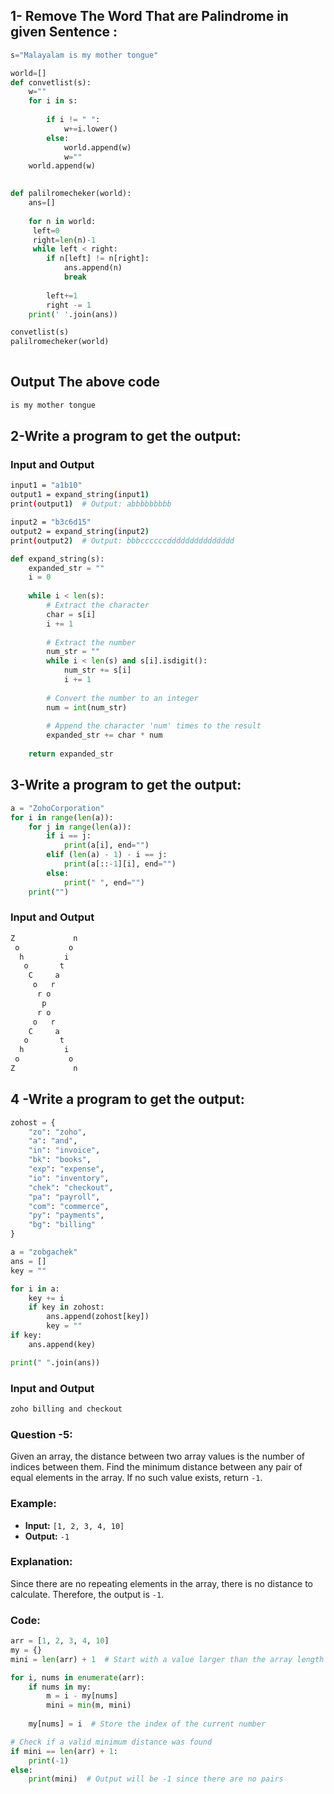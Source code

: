 ## 1- Remove The Word That are Palindrome in given Sentence :

``` python 
s="Malayalam is my mother tongue"

world=[]
def convetlist(s):
    w=""
    for i in s:
        
        if i != " ":
            w+=i.lower()
        else:
            world.append(w)
            w=""
    world.append(w)

  
def palilromecheker(world):
    ans=[]
    
    for n in world:
     left=0
     right=len(n)-1
     while left < right:
        if n[left] != n[right]:
            ans.append(n)
            break
        
        left+=1
        right -= 1
    print(' '.join(ans))

convetlist(s)    
palilromecheker(world)
    
```
## Output The above code 
``` bash
is my mother tongue
```

## 2-Write a program to get the output:
### Input and Output
``` bash
input1 = "a1b10"
output1 = expand_string(input1)
print(output1)  # Output: abbbbbbbbb
```
``` bash
input2 = "b3c6d15"
output2 = expand_string(input2)
print(output2)  # Output: bbbccccccddddddddddddddd
```

``` python 
def expand_string(s):
    expanded_str = ""
    i = 0
    
    while i < len(s):
        # Extract the character
        char = s[i]
        i += 1
        
        # Extract the number
        num_str = ""
        while i < len(s) and s[i].isdigit():
            num_str += s[i]
            i += 1
            
        # Convert the number to an integer
        num = int(num_str)
        
        # Append the character 'num' times to the result
        expanded_str += char * num
    
    return expanded_str
```


## 3-Write a program to get the output:


``` python 
a = "ZohoCorporation"
for i in range(len(a)):
    for j in range(len(a)):
        if i == j:
            print(a[i], end="")
        elif (len(a) - 1) - i == j:
            print(a[::-1][i], end="")
        else:
            print(" ", end="")
    print("")

```
### Input and Output
``` bash 
Z             n
 o           o 
  h         i  
   o       t   
    C     a    
     o   r     
      r o      
       p       
      r o      
     o   r     
    C     a    
   o       t   
  h         i  
 o           o 
Z             n
```




## 4 -Write a program to get the output:


``` python 
zohost = {
    "zo": "zoho",
    "a": "and",
    "in": "invoice",
    "bk": "books",
    "exp": "expense",
    "io": "inventory",
    "chek": "checkout",
    "pa": "payroll",
    "com": "commerce",
    "py": "payments",
    "bg": "billing"  
}

a = "zobgachek"
ans = []
key = ""

for i in a:
    key += i
    if key in zohost:
        ans.append(zohost[key])
        key = ""
if key:
    ans.append(key)

print(" ".join(ans))

```
### Input and Output
``` bash 
zoho billing and checkout
```

### Question -5:

Given an array, the distance between two array values is the number of indices between them. Find the minimum distance between any pair of equal elements in the array. If no such value exists, return `-1`.

### Example:

- **Input:** `[1, 2, 3, 4, 10]`
- **Output:** `-1`

### Explanation:

Since there are no repeating elements in the array, there is no distance to calculate. Therefore, the output is `-1`.

### Code:

```python
arr = [1, 2, 3, 4, 10]
my = {}
mini = len(arr) + 1  # Start with a value larger than the array length

for i, nums in enumerate(arr):
    if nums in my: 
        m = i - my[nums]
        mini = min(m, mini)
        
    my[nums] = i  # Store the index of the current number

# Check if a valid minimum distance was found
if mini == len(arr) + 1:
    print(-1)
else:
    print(mini)  # Output will be -1 since there are no pairs

